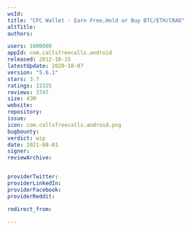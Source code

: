 ```yaml
---
wsId: 
title: "CFC Wallet - Earn Free,Hold or Buy BTC/ETH/CRAD"
altTitle: 
authors:

users: 1000000
appId: com.callsfreecalls.android
released: 2012-10-15
latestUpdate: 2020-10-07
version: "5.6.1"
stars: 3.7
ratings: 12325
reviews: 3747
size: 43M
website: 
repository: 
issue: 
icon: com.callsfreecalls.android.png
bugbounty: 
verdict: wip
date: 2021-08-01
signer: 
reviewArchive:


providerTwitter: 
providerLinkedIn: 
providerFacebook: 
providerReddit: 

redirect_from:

---
```



